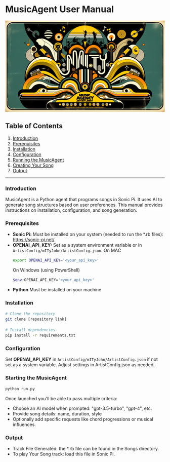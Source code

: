 # MusicAgent User Manual

![Music Agency](Assets/img.png)

## Table of Contents
1. [Introduction](#introduction)
2. [Prerequisites](#prerequisites)
3. [Installation](#installation)
4. [Configuration](#configuration)
5. [Running the MusicAgent](#running-the-musicagent)
6. [Creating Your Song](#creating-your-song)
7. [Output](#output)

---

### Introduction

MusicAgent is a Python agent that programs songs in Sonic Pi. 
It uses AI to generate song structures based on user preferences.
This manual provides instructions on installation, configuration, and song generation.

### Prerequisites

- **Sonic Pi:** Must be installed on your system (needed to run the *.rb files): https://sonic-pi.net/
- **OPENAI_API_KEY:** Set as a system environment variable or in `ArtistConfig/mITyJohn/ArtistConfig.json`.
    On MAC
    ```bash
    export OPENAI_API_KEY='<your_api_key>'
    ```
    On Windows (using PowerShell)
    ```bash
    $env:OPENAI_API_KEY='<your_api_key>'
    ```
- **Python** Must be installed on your machine

### Installation

```bash
# Clone the repository
git clone [repository link]

# Install dependencies
pip install -r requirements.txt
```
### Configuration
Set **OPENAI_API_KEY** in `ArtistConfig/mITyJohn/ArtistConfig.json` if not set as a system variable.
Adjust settings in ArtistConfig.json as needed.

### Starting the MusicAgent
```bash
python run.py
```
Once launched you'll be able to pass multiple criteria:
- Choose an AI model when prompted: "gpt-3.5-turbo", "gpt-4", etc.
- Provide song details: name, duration, style
- Optionally add specific requests like chord progressions or musical influences.

### Output
- Track File Generated: the *.rb file can be found in the Songs directory.
- To play Your Song track: load this file in Sonic Pi.
